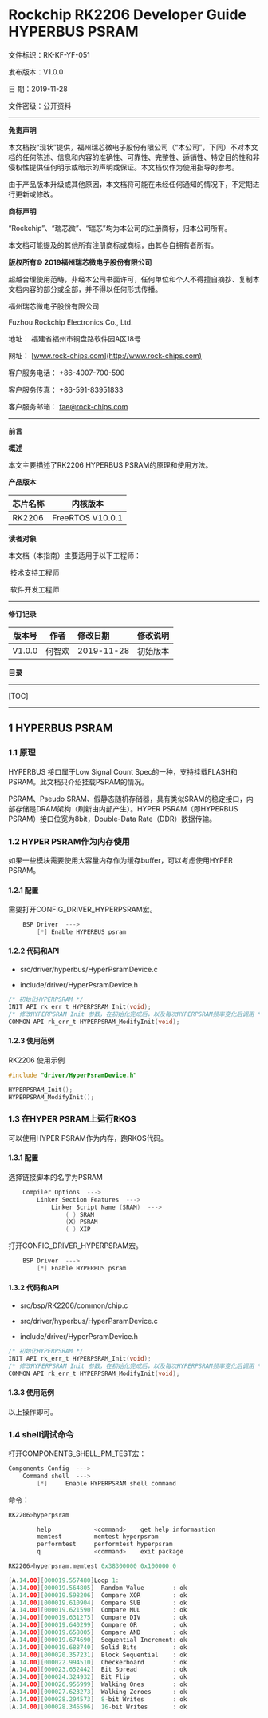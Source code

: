 # Rockchip RK2206 Developer Guide HYPERBUS PSRAM

文件标识：RK-KF-YF-051

发布版本：V1.0.0

日       期：2019-11-28

文件密级：公开资料

---

**免责声明**

本文档按“现状”提供，福州瑞芯微电子股份有限公司（“本公司”，下同）不对本文档的任何陈述、信息和内容的准确性、可靠性、完整性、适销性、特定目的性和非侵权性提供任何明示或暗示的声明或保证。本文档仅作为使用指导的参考。

由于产品版本升级或其他原因，本文档将可能在未经任何通知的情况下，不定期进行更新或修改。

**商标声明**

“Rockchip”、“瑞芯微”、“瑞芯”均为本公司的注册商标，归本公司所有。

本文档可能提及的其他所有注册商标或商标，由其各自拥有者所有。

**版权所有© 2019福州瑞芯微电子股份有限公司**

超越合理使用范畴，非经本公司书面许可，任何单位和个人不得擅自摘抄、复制本文档内容的部分或全部，并不得以任何形式传播。

福州瑞芯微电子股份有限公司

Fuzhou Rockchip Electronics Co., Ltd.

地址：     福建省福州市铜盘路软件园A区18号

网址：     [www.rock-chips.com](http://www.rock-chips.com)

客户服务电话： +86-4007-700-590

客户服务传真： +86-591-83951833

客户服务邮箱： [fae@rock-chips.com](mailto:fae@rock-chips.com)

---

**前言**

**概述**

本文主要描述了RK2206 HYPERBUS PSRAM的原理和使用方法。

**产品版本**

| **芯片名称** | **内核版本**    |
| ------------ | --------------- |
| RK2206       | FreeRTOS V10.0.1 |

**读者对象**

本文档（本指南）主要适用于以下工程师：

​        技术支持工程师

​        软件开发工程师

---

**修订记录**

| **版本号** | **作者** | **修改日期** | **修改说明** |
| ---------- | -------- | :----------- | ------------ |
| V1.0.0     | 何智欢   | 2019-11-28   | 初始版本     |

**目录**

---

[TOC]

---

## **1 HYPERBUS PSRAM**

### **1.1 原理**

HYPERBUS 接口属于Low Signal Count Spec的一种，支持挂载FLASH和PSRAM。此文档只介绍挂载PSRAM的情况。

PSRAM、Pseudo SRAM、假静态随机存储器，具有类似SRAM的稳定接口，内部存储是DRAM架构（刷新由内部产生）。HYPER PSRAM（即HYPERBUS PSRAM）接口位宽为8bit，Double-Data Rate（DDR）数据传输。

### **1.2 HYPER PSRAM作为内存使用**

如果一些模块需要使用大容量内存作为缓存buffer，可以考虑使用HYPER PSRAM。

#### **1.2.1 配置**

需要打开CONFIG_DRIVER_HYPERPSRAM宏。

```c
    BSP Driver  --->
        [*] Enable HYPERBUS psram
```

#### **1.2.2 代码和API**

- src/driver/hyperbus/HyperPsramDevice.c

- include/driver/HyperPsramDevice.h

```c
/* 初始化HYPERPSRAM */
INIT API rk_err_t HYPERPSRAM_Init(void);
/* 修改HYPERPSRAM Init 参数，在初始化完成后，以及每次HYPERPSRAM频率变化后调用 */
COMMON API rk_err_t HYPERPSRAM_ModifyInit(void);
```

#### **1.2.3 使用范例**

RK2206 使用示例

```c
#include "driver/HyperPsramDevice.h"

HYPERPSRAM_Init();
HYPERPSRAM_ModifyInit();

```

### **1.3 在HYPER PSRAM上运行RKOS**

可以使用HYPER PSRAM作为内存，跑RKOS代码。

#### **1.3.1 配置**

选择链接脚本的名字为PSRAM

```c
    Compiler Options  --->
        Linker Section Features  --->
        	Linker Script Name (SRAM)  --->
        		( ) SRAM
				(X) PSRAM
				( ) XIP
```

打开CONFIG_DRIVER_HYPERPSRAM宏。

```c
    BSP Driver  --->
        [*] Enable HYPERBUS psram
```

#### **1.3.2 代码和API**

- src/bsp/RK2206/common/chip.c

- src/driver/hyperbus/HyperPsramDevice.c
- include/driver/HyperPsramDevice.h

```c
/* 初始化HYPERPSRAM */
INIT API rk_err_t HYPERPSRAM_Init(void);
/* 修改HYPERPSRAM Init 参数，在初始化完成后，以及每次HYPERPSRAM频率变化后调用 */
COMMON API rk_err_t HYPERPSRAM_ModifyInit(void);

```

#### **1.3.3 使用范例**

以上操作即可。

### **1.4 shell调试命令**

打开COMPONENTS_SHELL_PM_TEST宏：

```c
Components Config  --->
    Command shell  --->
        [*]     Enable HYPERPSRAM shell command
```

命令：

```c
RK2206>hyperpsram

        help            <command>    get help informastion
        memtest         memtest hyperpsram
        performtest     performtest hyperpsram
        q               <command>    exit package
```

```c
RK2206>hyperpsram.memtest 0x38300000 0x100000 0

[A.14.00][000019.557480]Loop 1:
[A.14.00][000019.564805]  Random Value        : ok
[A.14.00][000019.598206]  Compare XOR         : ok
[A.14.00][000019.610904]  Compare SUB         : ok
[A.14.00][000019.621590]  Compare MUL         : ok
[A.14.00][000019.631275]  Compare DIV         : ok
[A.14.00][000019.640299]  Compare OR          : ok
[A.14.00][000019.658005]  Compare AND         : ok
[A.14.00][000019.674690]  Sequential Increment: ok
[A.14.00][000019.688740]  Solid Bits          : ok
[A.14.00][000020.357231]  Block Sequential    : ok
[A.14.00][000022.994510]  Checkerboard        : ok
[A.14.00][000023.652442]  Bit Spread          : ok
[A.14.00][000024.324932]  Bit Flip            : ok
[A.14.00][000026.956999]  Walking Ones        : ok
[A.14.00][000027.623273]  Walking Zeroes      : ok
[A.14.00][000028.294573]  8-bit Writes        : ok
[A.14.00][000028.346596]  16-bit Writes       : ok
```
